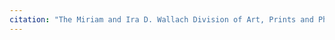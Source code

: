 ```yaml
---
citation: "The Miriam and Ira D. Wallach Division of Art, Prints and Photographs: Print Collection, The New York Public Library. \"New-York and environs, from Williamsburgh.\" The New York Public Library Digital Collections. 1848. https://digitalcollections.nypl.org/items/510d47d9-7c9b-a3d9-e040-e00a18064a99"
---
```

